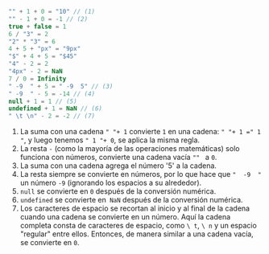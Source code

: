 
```js no-beautify
"" + 1 + 0 = "10" // (1)
"" - 1 + 0 = -1 // (2)
true + false = 1
6 / "3" = 2
"2" * "3" = 6
4 + 5 + "px" = "9px"
"$" + 4 + 5 = "$45"
"4" - 2 = 2
"4px" - 2 = NaN
7 / 0 = Infinity
" -9  " + 5 = " -9  5" // (3)
" -9  " - 5 = -14 // (4)
null + 1 = 1 // (5)
undefined + 1 = NaN // (6)
" \t \n" - 2 = -2 // (7)
```

1. La suma con una cadena `" "+ 1` convierte `1` en una cadena: `" "+ 1 =" 1 "`, y luego tenemos `" 1 "+ 0`, se aplica la misma regla.
2. La resta `-` (como la mayoría de las operaciones matemáticas) solo funciona con números, convierte una cadena vacía `"" ` a `0`.
3. La suma con una cadena agrega el número '5' a la cadena.
4. La resta siempre se convierte en números, por lo que hace que `"  -9  "` un número `-9` (ignorando los espacios a su alrededor).
5. `null` se convierte en `0` después de la conversión numérica.
6. `undefined` se convierte en` NaN` después de la conversión numérica.
7. Los caracteres de espacio se recortan al inicio y al final de la cadena cuando una cadena se convierte en un número. Aquí la cadena completa consta de caracteres de espacio, como `\ t`, `\ n` y un espacio "regular" entre ellos. Entonces, de manera similar a una cadena vacía, se convierte en `0`.